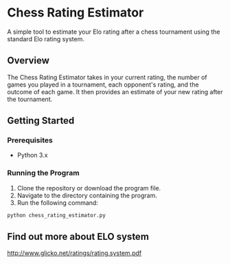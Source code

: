 # Chess Rating Estimator

A simple tool to estimate your Elo rating after a chess tournament using the standard Elo rating system.

## Overview

The Chess Rating Estimator takes in your current rating, the number of games you played in a tournament, each opponent's rating, and the outcome of each game. It then provides an estimate of your new rating after the tournament.

## Getting Started

### Prerequisites

- Python 3.x

### Running the Program

1. Clone the repository or download the program file.
2. Navigate to the directory containing the program.
3. Run the following command:

```bash
python chess_rating_estimator.py
```

## Find out more about ELO system
http://www.glicko.net/ratings/rating.system.pdf